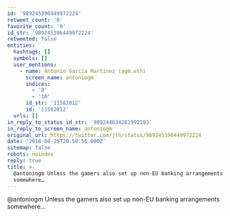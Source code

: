```yaml
---
id: '989245396449972224'
retweet_count: '0'
favorite_count: '0'
id_str: '989245396449972224'
retweeted: false
entities:
  hashtags: []
  symbols: []
  user_mentions:
    - name: Antonio García Martínez (agm.eth)
      screen_name: antoniogm
      indices:
        - '0'
        - '10'
      id_str: '11582012'
      id: '11582012'
  urls: []
in_reply_to_status_id_str: '989244634281992193'
in_reply_to_screen_name: antoniogm
original_url: https://twitter.com/jth/status/989245396449972224
date: '2018-04-25T20:50:56.000Z'
sitemap: false
robots: noindex
reply: true
title: >-
  @antoniogm Unless the gamers also set up non-EU banking arrangements
  somewhere…
---
```


@antoniogm Unless the gamers also set up non-EU banking arrangements somewhere…